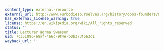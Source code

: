 ```yaml
---
content_type: external-resource
external_url: http://www.ourbodiesourselves.org/history/obos-founders/norma-swenson/
has_external_license_warning: true
license: https://en.wikipedia.org/wiki/All_rights_reserved
status: ''
title: Lecturer Norma Swenson
uid: 7d351096-68bf-466c-984e-b0b3734663d1
wayback_url: ''
---
```

